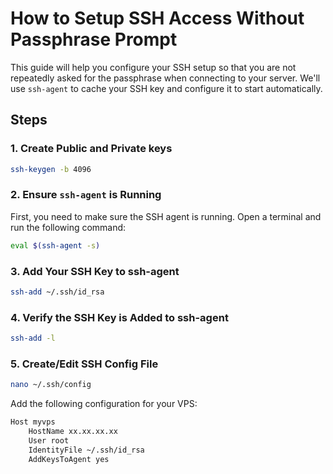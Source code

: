 # How to Setup SSH Access Without Passphrase Prompt

This guide will help you configure your SSH setup so that you are not repeatedly asked for the passphrase when connecting to your server. We'll use `ssh-agent` to cache your SSH key and configure it to start automatically.

## Steps

### 1. Create Public and Private keys
```bash
ssh-keygen -b 4096
```

### 2. Ensure `ssh-agent` is Running

First, you need to make sure the SSH agent is running. Open a terminal and run the following command:

```bash
eval $(ssh-agent -s)
```

### 3. Add Your SSH Key to ssh-agent

```bash
ssh-add ~/.ssh/id_rsa
```

### 4. Verify the SSH Key is Added to ssh-agent

```bash
ssh-add -l
```

### 5. Create/Edit SSH Config File

```bash
nano ~/.ssh/config
```

Add the following configuration for your VPS:

```bash
Host myvps
    HostName xx.xx.xx.xx
    User root
    IdentityFile ~/.ssh/id_rsa
    AddKeysToAgent yes
```


